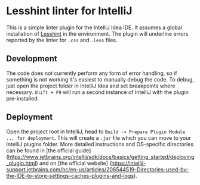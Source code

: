 # Lesshint linter for IntelliJ

This is a simple linter plugin for the IntelliJ Idea IDE. It assumes a global installation of
[Lesshint](https://github.com/lesshint/lesshint) in the environment. The plugin will underline
errors reported by the linter for `.css` and `.less` files.

## Development

The code does not currently perform any form of error handling, so if something is not working it's
easiest to manually debug the code. To debug, just open the project folder in IntelliJ Idea and
set breakpoints where necessary. `Shift + F9` will run a second instance of IntelliJ with the
plugin pre-installed.

## Deployment

Open the project root in IntelliJ, head to `Build -> Prepare Plugin Module ... for deployment`.
This will create a `.jar` file which you can move to your IntelliJ plugins folder. More detailed
instructions and OS-specific directories can be found in [the official guide]
(https://www.jetbrains.org/intellij/sdk/docs/basics/getting_started/deploying_plugin.html) and
on [the official website]
(https://intellij-support.jetbrains.com/hc/en-us/articles/206544519-Directories-used-by-the-IDE-to-store-settings-caches-plugins-and-logs).